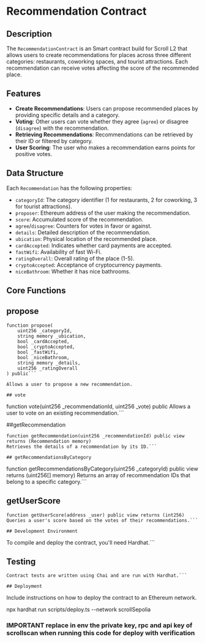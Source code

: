 # Recommendation Contract

## Description
The `RecommendationContract` is an Smart contract build for Scroll L2 that allows users to create recommendations for places across three different categories: restaurants, coworking spaces, and tourist attractions. Each recommendation can receive votes affecting the score of the recommended place.

## Features
- **Create Recommendations**: Users can propose recommended places by providing specific details and a category.
- **Voting**: Other users can vote whether they agree (`agree`) or disagree (`disagree`) with the recommendation.
- **Retrieving Recommendations**: Recommendations can be retrieved by their ID or filtered by category.
- **User Scoring**: The user who makes a recommendation earns points for positive votes.

## Data Structure
Each `Recommendation` has the following properties:
- `categoryId`: The category identifier (1 for restaurants, 2 for coworking, 3 for tourist attractions).
- `proposer`: Ethereum address of the user making the recommendation.
- `score`: Accumulated score of the recommendation.
- `agree`/`disagree`: Counters for votes in favor or against.
- `details`: Detailed description of the recommendation.
- `ubication`: Physical location of the recommended place.
- `cardAccepted`: Indicates whether card payments are accepted.
- `fastWifi`: Availability of fast Wi-Fi.
- `ratingOverall`: Overall rating of the place (1-5).
- `cryptoAccepted`: Acceptance of cryptocurrency payments.
- `niceBathroom`: Whether it has nice bathrooms.

## Core Functions

## propose
```solidity
function propose(
    uint256 _categoryId,
    string memory _ubication,
    bool _cardAccepted,
    bool _cryptoAccepted,
    bool _fastWifi,
    bool _niceBathroom,
    string memory _details,
    uint256 _ratingOverall
) public```

Allows a user to propose a new recommendation.

## vote
```
function vote(uint256 _recommendationId, uint256 _vote) public
Allows a user to vote on an existing recommendation.```

##getRecommendation
```
function getRecommendation(uint256 _recommendationId) public view returns (Recommendation memory)
Retrieves the details of a recommendation by its ID.```

## getRecommendationsByCategory

```
function getRecommendationsByCategory(uint256 _categoryId) public view returns (uint256[] memory)
Returns an array of recommendation IDs that belong to a specific category.```

## getUserScore
```
function getUserScore(address _user) public view returns (int256)
Queries a user's score based on the votes of their recommendations.```

## Development Environment
```
To compile and deploy the contract, you'll need Hardhat.```

## Testing
```
Contract tests are written using Chai and are run with Hardhat.```

## Deployment
```
Include instructions on how to deploy the contract to an Ethereum network.


npx hardhat run scripts/deploy.ts  --network scrollSepolia 

### IMPORTANT replace in env the private key, rpc and api key of scrollscan when running this code for deploy with verification